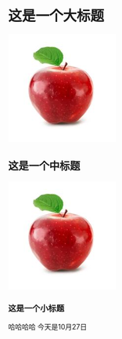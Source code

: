 # 这是一个大标题
![apple](https://github.com/LIUNANYAN/Computer-Network/raw/master/images/apple.jpg)
## 这是一个中标题
![apple](https://github.com/LIUNANYAN/Computer-Network/raw/master/images/apple.jpg)
### 这是一个小标题
哈哈哈哈
今天是10月27日
